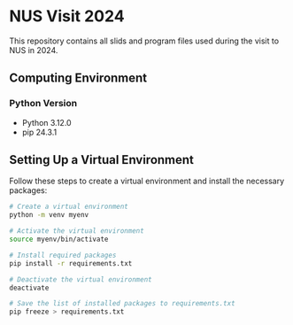 # NUS Visit 2024

This repository contains all slids and program files used during the visit to NUS in 2024.

## Computing Environment

### Python Version

- Python 3.12.0
- pip 24.3.1

## Setting Up a Virtual Environment

Follow these steps to create a virtual environment and install the necessary packages:

```bash
# Create a virtual environment
python -m venv myenv

# Activate the virtual environment
source myenv/bin/activate

# Install required packages
pip install -r requirements.txt

# Deactivate the virtual environment
deactivate

# Save the list of installed packages to requirements.txt
pip freeze > requirements.txt
```
